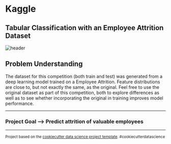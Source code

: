 Kaggle
==============================
## Tabular Classification with an Employee Attrition Dataset

![header](https://user-images.githubusercontent.com/86568650/214043883-172a42f9-22bc-411f-85af-2c51ac029ebe.png)


Problem Understanding 
------------
The dataset for this competition (both train and test) was generated from a deep learning model trained on a Employee Attrition. Feature distributions are close to, but not exactly the same, as the original. Feel free to use the original dataset as part of this competition, both to explore differences as well as to see whether incorporating the original in training improves model performance.

------------
### Project Goal --> Predict attrition of valuable employees

------------








<p><small>Project based on the <a target="_blank" href="https://drivendata.github.io/cookiecutter-data-science/">cookiecutter data science project template</a>. #cookiecutterdatascience</small></p>

